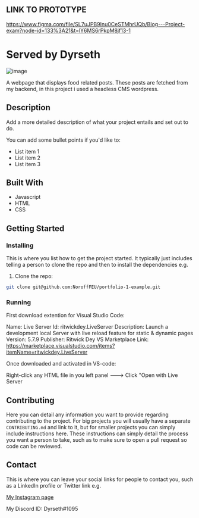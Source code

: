 ## LINK TO PROTOTYPE
https://www.figma.com/file/SL7uJPB9Inu0CeSTMhrUQb/Blog---Project-exam?node-id=133%3A21&t=lY6MS6rPkpM8jf13-1

# Served by Dyrseth

![image](https://user-images.githubusercontent.com/76110230/206708705-e8760c35-042b-4a00-9917-6bc62d7e72c2.png)

A webpage that displays food related posts. These posts are fetched from my backend, in this project i used a headless CMS wordpress.

## Description

Add a more detailed description of what your project entails and set out to do.

You can add some bullet points if you'd like to:

- List item 1
- List item 2
- List item 3

## Built With

- Javascript
- HTML
- CSS

## Getting Started

### Installing

This is where you list how to get the project started. It typically just includes telling a person to clone the repo and then to install the dependencies e.g.

1. Clone the repo:

```bash
git clone git@github.com:NoroffFEU/portfolio-1-example.git
```

### Running

First download extention for Visual Studio Code:

Name: Live Server
Id: ritwickdey.LiveServer
Description: Launch a development local Server with live reload feature for static & dynamic pages
Version: 5.7.9
Publisher: Ritwick Dey
VS Marketplace Link: https://marketplace.visualstudio.com/items?itemName=ritwickdey.LiveServer

Once downloaded and activated in VS-code:

Right-click any HTML file in you left panel ---> Click "Open with Live Server

## Contributing

Here you can detail any information you want to provide regarding contributing to the project. For big projects you will usually have a separate `CONTRIBUTING.md` and link to it, but for smaller projects you can simply include instructions here. These instructions can simply detail the process you want a person to take, such as to make sure to open a pull request so code can be reviewed.

## Contact

This is where you can leave your social links for people to contact you, such as a LinkedIn profile or Twitter link e.g.

[My Instagram page](https://www.instagram.com/dyrseths/)

My Discord ID: Dyrseth#1095


